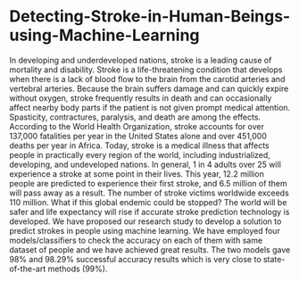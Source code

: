 # Detecting-Stroke-in-Human-Beings-using-Machine-Learning

In developing and underdeveloped nations, stroke is a leading cause of mortality and
disability. Stroke is a life-threatening condition that develops when there is a lack of
blood flow to the brain from the carotid arteries and vertebral arteries. Because the
brain suffers damage and can quickly expire without oxygen, stroke frequently
results in death and can occasionally affect nearby body parts if the patient is not
given prompt medical attention. Spasticity, contractures, paralysis, and death are
among the effects. According to the World Health Organization, stroke accounts for
over 137,000 fatalities per year in the United States alone and over 451,000 deaths
per year in Africa. Today, stroke is a medical illness that affects people in practically
every region of the world, including industrialized, developing, and undeveloped
nations. In general, 1 in 4 adults over 25 will experience a stroke at some point in
their lives. This year, 12.2 million people are predicted to experience their first stroke,
and 6.5 million of them will pass away as a result. The number of stroke victims
worldwide exceeds 110 million. What if this global endemic could be stopped? The
world will be safer and life expectancy will rise if accurate stroke prediction
technology is developed. We have proposed our research study to develop a
solution to predict strokes in people using machine learning. We have employed four
models/classifiers to check the accuracy on each of them with same dataset of
people and we have achieved great results. The two models gave 98% and 98.29%
successful accuracy results which is very close to state-of-the-art methods (99%).
